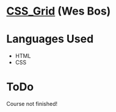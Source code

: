 # [CSS_Grid](https://cssgrid.io/) (Wes Bos)

# Languages Used
- HTML
- CSS

# ToDo
Course not finished!
